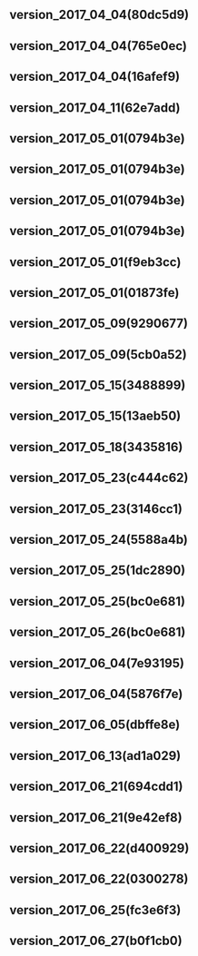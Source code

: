 ## version_2017_04_04(80dc5d9)
## version_2017_04_04(765e0ec)
## version_2017_04_04(16afef9)
## version_2017_04_11(62e7add)
## version_2017_05_01(0794b3e)
## version_2017_05_01(0794b3e)
## version_2017_05_01(0794b3e)
## version_2017_05_01(0794b3e)
## version_2017_05_01(f9eb3cc)
## version_2017_05_01(01873fe)
## version_2017_05_09(9290677)
## version_2017_05_09(5cb0a52)
## version_2017_05_15(3488899)
## version_2017_05_15(13aeb50)
## version_2017_05_18(3435816)
## version_2017_05_23(c444c62)
## version_2017_05_23(3146cc1)
## version_2017_05_24(5588a4b)
## version_2017_05_25(1dc2890)
## version_2017_05_25(bc0e681)
## version_2017_05_26(bc0e681)
## version_2017_06_04(7e93195)
## version_2017_06_04(5876f7e)
## version_2017_06_05(dbffe8e)
## version_2017_06_13(ad1a029)
## version_2017_06_21(694cdd1)
## version_2017_06_21(9e42ef8)
## version_2017_06_22(d400929)
## version_2017_06_22(0300278)
## version_2017_06_25(fc3e6f3)
## version_2017_06_27(b0f1cb0)
